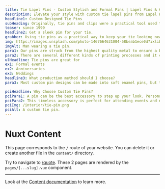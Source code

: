 ```yaml
---
title: Tie Lapel Pins - Custom Stylish and Formal Pins | Lapel Pins & Coins
description: Elevate your style with custom tie lapel pins from Lapel Pins & Coins. Perfect for formal events, corporate settings, and fashion statements. Design your elegant tie pin today!
headline1: Custom Designed Tie Pins
subHeading: Originally, tie pins and clips were a practical tool used to keep your tie straight. Now, they can be used for so much more.
teaser: since 1999
headline2: Get a sleek pin for your tie.
grabber: Using tie pins as a practical way to keep your tie looking neat shows you put thought into your appearance and tells everyone that you care.
img: https://images.unsplash.com/photo-1467664631004-58beab1ece0d?ixlib=rb-1.2.1&ixid=eyJhcHBfaWQiOjEyMDd9&auto=format&fit=crop&crop=focalpoint&fp-x=.565&fp-y=.55&w=1184&h=1376&q=80
imgAlt: Man wearing a tie pin.
para1: Our pins are struck from the highest quality metal to ensure a beautiful, classy, and durable product.
para2: There are several different kinds of printing processes and it can be overwhelming to do the research and know what best fits your design. That’s why we work with you every step of the way to ensure you’ll love the final product.
ulHeadline: Tie pins are great for
ex1: Formal events
ex2: Anniversaries
ex3: Weddings
headline3: What production method should I choose?
para3: Most custom pin designs can be made into soft enamel pins, but this process often works best with designs that have minimal lines and clearly defined areas of color. These details are important because the colored areas sit slightly recessed, below the metal separations. If you’re not sure which type of pin to choose, don’t worry! Just ask, and we can provide suggestions from our experienced team.

pciHeadline: Why Choose Custom Tie Pins?
pciPara1: A pin can be the best accessory to step up your look. Personalize your outfit with a pin that stands out! From a classy pin with your initials on it to a fun and colorful pin that sets you apart, anything is possible.
pciPara2: This timeless accessory is perfect for attending events and meetings, or any other place where you need to look stylish. Step your game up with a tie pin! They do function as a practical tool to keep your tie looking straight, but they can be the defining factor in making your outfit one that stands out among the rest.
pciImg: /interior/tie-pin.png
pciAlt: A custom tie pin.
---
```


# Nuxt Content

This page corresponds to the `/` route of your website. You can delete it or create another file in the `content/` directory.

Try to navigate to [/quote](/quote). These 2 pages are rendered by the `pages/[...slug].vue` component.

---

Look at the [Content documentation](https://content.nuxtjs.org/) to learn more.
